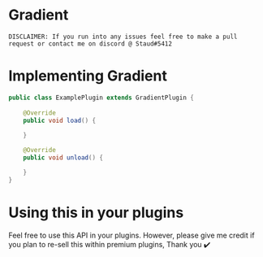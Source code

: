 # Gradient
``DISCLAIMER: If you run into any issues feel free to make a pull request or contact me on discord @ Staud#5412``

# Implementing Gradient

```java
public class ExamplePlugin extends GradientPlugin {
    
    @Override
    public void load() {
        
    }

    @Override
    public void unload() {

    }
}
```

# Using this in your plugins
Feel free to use this API in your plugins. However, please give me credit if you plan to re-sell this within premium plugins, Thank you ✔️
